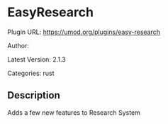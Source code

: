 # EasyResearch

Plugin URL: https://umod.org/plugins/easy-research

Author: 

Latest Version: 2.1.3

Categories: rust

## Description

Adds a few new features to Research System
